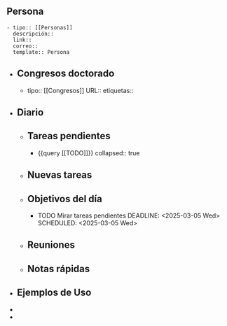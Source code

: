 ## Persona
	- tipo:: [[Personas]] 
	  descripción::
	  link::
	  correo::
	  template:: Persona
- ## Congresos doctorado
	- tipo:: [[Congresos]]
	  URL::
	  etiquetas::
- ## Diario
	- ## Tareas pendientes
		- {{query [[TODO]]}}
		  collapsed:: true
	- ## Nuevas tareas
	- ## Objetivos del día
		- TODO Mirar tareas pendientes
		  DEADLINE: <2025-03-05 Wed>
		  SCHEDULED: <2025-03-05 Wed>
	- ## Reuniones
	- ## Notas rápidas
- ## Ejemplos de Uso
-
-